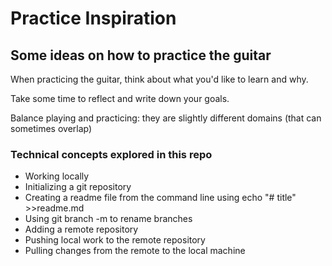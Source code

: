 # Practice Inspiration

## Some ideas on how to practice the guitar

When practicing the guitar, think about what you'd like to learn and why.

Take some time to reflect and write down your goals.

Balance playing and practicing: they are slightly different domains (that can sometimes overlap)

### Technical concepts explored in this repo

- Working locally
- Initializing a git repository
- Creating a readme file from the command line using echo "# title" >>readme.md
- Using git branch -m to rename branches
- Adding a remote repository
- Pushing local work to the remote repository
- Pulling changes from the remote to the local machine
